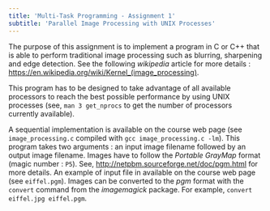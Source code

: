 ```yaml
---
title: 'Multi-Task Programming - Assignment 1'
subtitle: 'Parallel Image Processing with UNIX Processes'
---
```


The purpose of this assignment is to implement a program in C or C++ that is able to perform
traditional image processing such as blurring, sharpening and edge detection. See the following
*wikipedia* article for more details : https://en.wikipedia.org/wiki/Kernel_(image_processing).

This program has to be designed to take advantage of all available processors to reach the best
possible performance by using UNIX processes (see, `man 3 get_nprocs` to get the number of
processors currently available).

A sequential implementation is available on the course web page (see `image_processing.c` compiled
with `gcc image_processing.c -lm`). This program takes two arguments : an input image filename
followed by an output image filename. Images have to follow the *Portable GrayMap* format (magic
number : `P5`).  See, http://netpbm.sourceforge.net/doc/pgm.html for more details.  An example of
input file in available on the course web page (see `eiffel.pgm`). Images can be converted to the
*pgm* format with the `convert` command from the *imagemagick* package. For example, `convert
eiffel.jpg eiffel.pgm`.
